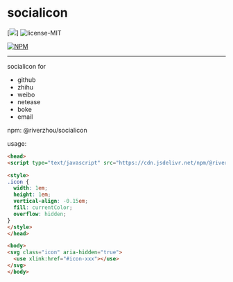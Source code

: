 # socialicon

[![](https://img.shields.io/badge/version-v1.0.0-yellow.svg)] ![license-MIT](https://img.shields.io/badge/license-MIT-green.svg)   
  
[![NPM](https://nodei.co/npm/@riverzhou/socialicon.png)](https://npmjs.org/package/@riverzhou/socialicon)

---

socialicon for 
- github 
- zhihu 
- weibo 
- netease 
- boke
- email 

npm:
@riverzhou/socialicon

usage:
```html
<head>
<script type="text/javascript" src="https://cdn.jsdelivr.net/npm/@riverzhou/socialicon/iconfont.min.js" async ></script>

<style>
.icon {
  width: 1em;
  height: 1em;
  vertical-align: -0.15em;
  fill: currentColor;
  overflow: hidden;
}
</style>
</head>

<body>
<svg class="icon" aria-hidden="true">
  <use xlink:href="#icon-xxx"></use>
</svg>
</body>
```
